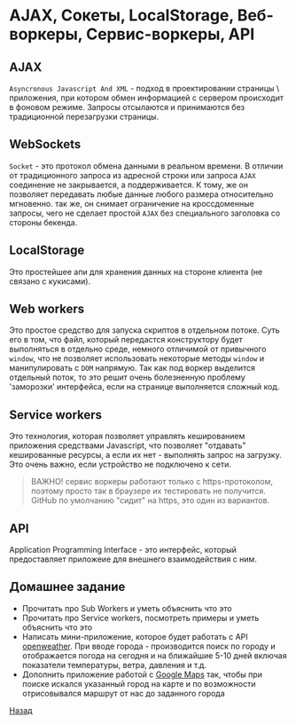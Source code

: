 # AJAX, Сокеты, LocalStorage, Веб-воркеры, Сервис-воркеры, API

## AJAX
`Asyncronous Javascript And XML` - подход в проектировании страницы \ приложения, при котором обмен информацией с сервером происходит в фоновом режиме. Запросы отсылаются и принимаются без традиционной перезагрузки страницы.

## WebSockets
`Socket` - это протокол обмена данными в реальном времени. В отличии от традиционного запроса из адресной строки или запроса `AJAX` соединение не закрывается, а поддерживается. К тому, же он позволяет передавать любые данные любого размера относительно мгновенно. так же, он снимает ограничение на кроссдоменные запросы, чего не сделает простой `AJAX` без специального заголовка со стороны бекенда.

## LocalStorage
Это простейшее апи для хранения данных на стороне клиента (не связано с кукисами).

## Web workers
Это простое средство для запуска скриптов в отдельном потоке. Суть его в том, что файл, который передастся конструктору будет выполняться в отдельно среде, немного отличимой от привычного `window`, что не позволяет использовать некоторые методы `window` и манипулировать с `DOM` напрямую. Так как под воркер выделится отдельный поток, то это решит очень болезненную проблему 'заморозки' интерфейса, если на странице выполняется сложный код.

## Service workers
Это технология, которая позволяет управлять кешированием приложения средствами Javascript, что позволяет "отдавать" кешированные ресурсы, а если их нет - выполнять запрос на загрузку. Это очень важно, если устройство не подключено к сети.

> ВАЖНО! сервис воркеры работают только с https-протоколом, поэтому просто так в браузере их тестировать не получится. GitHub по умолчанию "сидит" на https, это один из вариантов.

## API
Application Programming Interface - это интерфейс, который предоставляет приложеие для внешнего взаимодействия с ним.

## Домашнее задание

- Прочитать про Sub Workers и уметь объяснить что это
- Прочитать про Service workers, посмотреть примеры и уметь объяснить что это
- Написать мини-приложение, которое будет работать с API [openweather](http://openweathermap.org/api). При вводе города - производится поиск по городу и отображается погода на сегодня и на ближайшие 5-10 дней включая показатели температуры, ветра, давления и т.д.
- Дополнить приложение работой с [Google Maps](https://developers.google.com/maps/documentation/javascript/?hl=ru) так, чтобы при поиске искался указанный город на карте и по возможности отрисовывался маршрут от нас до заданного города


[Назад](https://github.com/inkorcoder/js-grow-up)